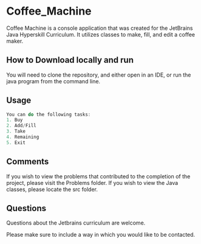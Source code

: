 
# Coffee_Machine

Coffee Machine is a console application that was created for the JetBrains Java Hyperskill Curriculum.  It utilizes classes to make, fill, and edit a coffee maker.

## How to Download locally and run

You will need to clone the repository, and either open in an IDE, or run the java program from the command line.

## Usage

```java
You can do the following tasks:
1. Buy
2. Add/Fill
3. Take
4. Remaining
5. Exit

```

## Comments
If you wish to view the problems that contributed to the completion of the project, please visit the Problems folder.
If you wish to view the Java classes, please locate the src folder.

## Questions
Questions about the Jetbrains curriculum are welcome.

Please make sure to include a way in which you would like to be contacted.

